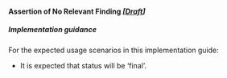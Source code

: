 #### Assertion of No Relevant Finding *[[Draft](http://hl7.org/fhir/stu3/valueset-publication-status.html)]*

##### Implementation guidance

For the expected usage scenarios in this implementation guide:

* It is expected that status will be ‘final’.
 
 
